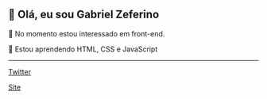 <h2>👋 Olá, eu sou Gabriel Zeferino</h2>
<p>👀 No momento estou interessado em front-end.</p>
<p>🌱 Estou aprendendo HTML, CSS e JavaScript</p>
<hr>
<p><a href="https://twitter.com/gabrielzferino" target="_blank">Twitter</a></p>
<p><a href="https://gabrielzeferino.github.io/" target="_blank">Site</a></p>


<!---
gabrielzeferino/gabrielzeferino is a ✨ special ✨ repository because its `README.md` (this file) appears on your GitHub profile.
You can click the Preview link to take a look at your changes.
--->
